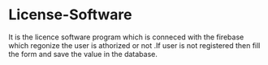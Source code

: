 # License-Software
It is the licence software program which is conneced with the firebase which regonize the user is athorized or not .If user is not registered then fill the form and save the value in the database.
